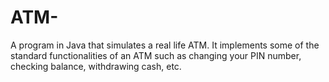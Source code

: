 # ATM-
A program in Java that simulates a real life ATM. It implements some of the standard functionalities of an ATM such as changing your PIN number, checking balance, withdrawing cash, etc.
